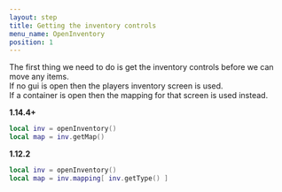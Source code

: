 ```yaml
---
layout: step
title: Getting the inventory controls
menu_name: OpenInventory
position: 1
---
```


The first thing we need to do is get the inventory controls before we can move any items.<br>
If no gui is open then the players inventory screen is used.<br>
If a container is open then the mapping for that screen is used instead.<br>

**1.14.4+**
```lua
local inv = openInventory()
local map = inv.getMap()
```

**1.12.2**
```lua
local inv = openInventory()
local map = inv.mapping[ inv.getType() ]
```
